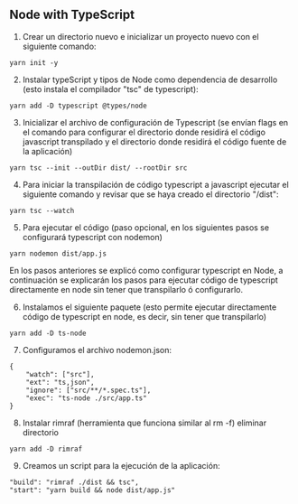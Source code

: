 ## Node with TypeScript

1. Crear un directorio nuevo e inicializar un proyecto nuevo con el siguiente comando:

```
yarn init -y
````

2. Instalar typeScript y tipos de Node como dependencia de desarrollo  (esto instala el compilador "tsc" de typescript):

```
yarn add -D typescript @types/node
```

3. Inicializar el archivo de configuración de Typescript (se envían flags en el comando para configurar el directorio donde residirá el código javascript transpilado y el directorio donde residirá el código fuente de la aplicación)

```
yarn tsc --init --outDir dist/ --rootDir src
```

4. Para iniciar la transpilación de código typescript a javascript ejecutar el siguiente comando y revisar que se haya creado el directorio "/dist":

```
yarn tsc --watch
```

5. Para ejecutar el código (paso opcional, en los siguientes pasos se configurará typescript con nodemon)

```
yarn nodemon dist/app.js
```

En los pasos anteriores se explicó como configurar typescript en Node, a continuación se explicarán los pasos para ejecutar código de typescript directamente en node sin tener que transpilarlo ó configurarlo.

6. Instalamos el siguiente paquete (esto permite ejecutar directamente código de typescript en node, es decir, sin tener que transpilarlo)

```
yarn add -D ts-node
```

7. Configuramos el archivo nodemon.json:

```
{
    "watch": ["src"],
    "ext": "ts,json",
    "ignore": ["src/**/*.spec.ts"],
    "exec": "ts-node ./src/app.ts"
}
```
8. Instalar rimraf (herramienta que funciona similar al rm -f) eliminar directorio

```
yarn add -D rimraf
```

9. Creamos un script para la ejecución de la aplicación:

```
"build": "rimraf ./dist && tsc",
"start": "yarn build && node dist/app.js"
```

